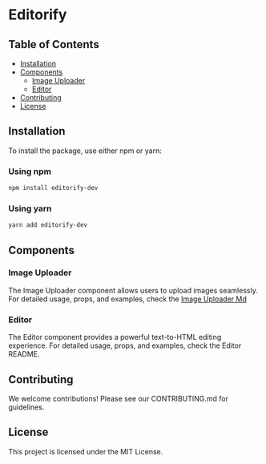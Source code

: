 # Editorify

## Table of Contents
- [Installation](#installation)
- [Components](#components)
  - [Image Uploader](#image-uploader)
  - [Editor](#editor)
- [Contributing](#contributing)
- [License](#license)

## Installation
To install the package, use either npm or yarn:

### Using npm
```bash
npm install editorify-dev
```
### Using yarn
```bash
yarn add editorify-dev
```
## Components

### Image Uploader
The Image Uploader component allows users to upload images seamlessly. For detailed usage, props, and examples, check the [Image Uploader Md](/src/core/imageUploader/README.md)

### Editor
The Editor component provides a powerful text-to-HTML editing experience. For detailed usage, props, and examples, check the <a>Editor README.</a>

## Contributing 
We welcome contributions! Please see our <a>CONTRIBUTING.md</a> for guidelines.

## License
This project is licensed under the MIT License.


